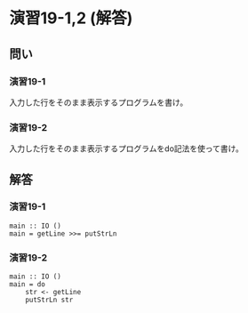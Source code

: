 演習19-1,2 (解答)
=================

問い
----

### 演習19-1

入力した行をそのまま表示するプログラムを書け。

### 演習19-2

入力した行をそのまま表示するプログラムをdo記法を使って書け。

解答
----

### 演習19-1

    main :: IO ()
    main = getLine >>= putStrLn

### 演習19-2

    main :: IO ()
    main = do
        str <- getLine
        putStrLn str
